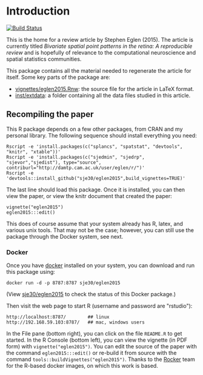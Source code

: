# Introduction

[![Build Status](https://travis-ci.org/sje30/eglen2015.svg?branch=master)](https://travis-ci.org/sje30/eglen2015)

This is the home for a review article by Stephen Eglen (2015).  The
article is currently titled *Bivariate spatial point patterns in the
retina: A reproducible review* and is hopefully of relevance to
the computational neuroscience and spatial statistics communities.

This package contains all the material needed to regenerate the
article for itself.  Some key parts of the package are:

* [vignettes/eglen2015.Rnw](vignettes/eglen2015.Rnw): the source file
  for the article in LaTeX format.
* [inst/extdata](inst/extdata): a folder containing all the data files
studied in this article.



## Recompiling the paper

This R package depends on a few other packages, from CRAN and my
personal library.  The following sequence should install everything
you need:

    Rscript -e 'install.packages(c("splancs", "spatstat", "devtools", "knitr", "xtable"))'
    Rscript -e 'install.packages(c("sjedmin", "sjedrp", "sjevor","sjedist"), type="source", contriburl="http://damtp.cam.ac.uk/user/eglen/r/")'
    Rscript -e 'devtools::install_github("sje30/eglen2015",build_vignettes=TRUE)'
The last line should load this package.  Once it is installed, you can
then view the paper, or view the knitr document that created the paper:

    vignette("eglen2015")
	eglen2015:::edit()
	
This does of course assume that your system already has R, latex, and
various unix tools.  That may not be the case; however, you can still
use the package through the Docker system, see next.



### Docker

Once you have [docker](http://docker.com) installed on your system,
you can download and run this package using:

    docker run -d -p 8787:8787 sje30/eglen2015

(View [sje30/eglen2015](https://registry.hub.docker.com/u/sje30/eglen2015/)
to check the status of this Docker package.)

Then visit the web page to start R (username and password are "rstudio"):

    http://localhost:8787/        ## linux
    http://192.168.59.103:8787/   ## mac, windows users

In the File pane (bottom right), you can click on the file `README.R`
to get started.  In the R Console (bottom left), you can view the
vignette (in PDF form) with `vignette("eglen2015")`.  You can edit the
source of the paper with the command `eglen2015:::edit()` or re-build
it from source with the command `tools::buildVignettes("eglen2015")`.
Thanks to the [Rocker](https://github.com/rocker-org) team for the
R-based docker images, on which this work is based.



